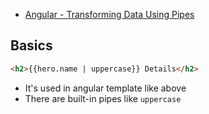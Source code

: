 - [Angular - Transforming Data Using Pipes](https://angular.io/guide/pipes)

## Basics

```html
<h2>{{hero.name | uppercase}} Details</h2>
```

- It's used in angular template like above
- There are built-in pipes like `uppercase`